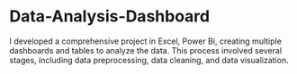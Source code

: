 # Data-Analysis-Dashboard
I developed a comprehensive project in Excel, Power Bi, creating multiple dashboards and tables to analyze the data. This process involved several stages, including data preprocessing, data cleaning, and data visualization.
